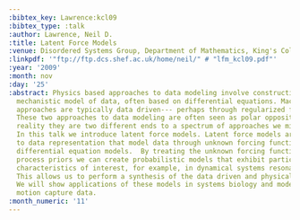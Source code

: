 ```yaml
---
:bibtex_key: Lawrence:kcl09
:bibtex_type: :talk
:author: Lawrence, Neil D.
:title: Latent Force Models
:venue: Disordered Systems Group, Department of Mathematics, King's College London
:linkpdf: '"ftp://ftp.dcs.shef.ac.uk/home/neil/" # "lfm_kcl09.pdf"'
:year: '2009'
:month: nov
:day: '25'
:abstract: Physics based approaches to data modeling involve constructing an accurate
  mechanistic model of data, often based on differential equations. Machine learning
  approaches are typically data driven--- perhaps through regularized function approximation.\\\\
  These two approaches to data modeling are often seen as polar opposites, but in
  reality they are two different ends to a spectrum of approaches we might take.\\\\
  In this talk we introduce latent force models. Latent force models are a new approach
  to data representation that model data through unknown forcing functions that drive
  differential equation models.  By treating the unknown forcing functions with Gaussian
  process priors we can create probabilistic models that exhibit particular physical
  characteristics of interest, for example, in dynamical systems resonance and inertia.
  This allows us to perform a synthesis of the data driven and physical modeling paradigms.
  We will show applications of these models in systems biology and modelling of human
  motion capture data.
:month_numeric: '11'
---
```

